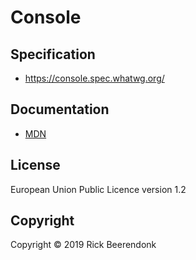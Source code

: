 # Console

## Specification

* https://console.spec.whatwg.org/

## Documentation

* [MDN](https://developer.mozilla.org/en-US/docs/Web/API/Console)

## License

European Union Public Licence version 1.2

## Copyright

Copyright © 2019 Rick Beerendonk

